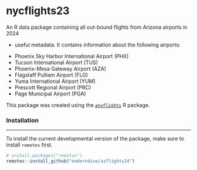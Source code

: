 # nycflights23

An R data package containing all out-bound flights from Arizona airports in 2024
+ useful metadata. It contains information about the following airports:

- Phoenix Sky Harbor International Airport (PHX)
- Tucson International Airport (TUS)
- Phoenix-Mesa Gateway Airport (AZA)
- Flagstaff Pulliam Airport (FLG)
- Yuma International Airport (YUM)
- Prescott Regional Airport (PRC)
- Page Municipal Airport (PGA)

This package was created using the 
[`anyflights`](https://github.com/simonpcouch/anyflights) R package. 

### Installation

------------------------------------------------------------------------

To install the current developmental version of the package, make sure to
install `remotes` first. 

```r
# install.packages("remotes")
remotes::install_github("moderndive/azflights24")
```
